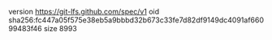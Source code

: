 version https://git-lfs.github.com/spec/v1
oid sha256:fc447a05f575e38eb5a9bbbd32b673c33fe7d82df9149dc4091af66099483f46
size 8993
